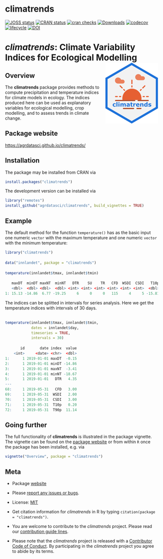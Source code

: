 
# climatrends

<!-- badges: start -->
[![JOSS status](https://joss.theoj.org/papers/03d54683d5c1d7759519070442ef4500/status.svg)](https://joss.theoj.org/papers/03d54683d5c1d7759519070442ef4500)
[![CRAN status](https://www.r-pkg.org/badges/version/climatrends)](https://cran.r-project.org/package=climatrends)
[![cran checks](https://badges.cranchecks.info/worst/climatrends.svg)](https://cran.r-project.org/web/checks/check_results_climatrends.html)
[![Downloads](https://cranlogs.r-pkg.org/badges/climatrends)](https://cran.r-project.org/package=climatrends)
[![codecov](https://codecov.io/gh/agrdatasci/climatrends/master.svg)](https://codecov.io/github/agrdatasci/climatrends?branch=master)
[![lifecycle](https://img.shields.io/badge/lifecycle-maturing-blue.svg)](https://www.tidyverse.org/lifecycle/#maturing)
[![DOI](https://zenodo.org/badge/239103060.svg)](https://zenodo.org/badge/latestdoi/239103060)
<!-- badges: end -->

# *climatrends*: Climate Variability Indices for Ecological Modelling <img align="right" src="man/figures/logo.png">

## Overview

The **climatrends** package provides methods to compute precipitation and temperature indices for climate models in ecology. The indices produced here can be used as explanatory variables for ecological modelling, crop modelling, and to assess trends in climate change.

## Package website

<https://agrdatasci.github.io/climatrends/>

## Installation

The package may be installed from CRAN via

``` r
install.packages("climatrends")
```

The development version can be installed via

``` r
library("remotes")
install_github("agrdatasci/climatrends", build_vignettes = TRUE)
```

## Example

The default method for the function `temperature()` has as the basic input one numeric `vector` with the maximum temperature and one numeric `vector` with the minimum temperature:

```r
library("climatrends")

data("innlandet", package = "climatrends")

temperature(innlandet$tmax, innlandet$tmin)

   maxDT  minDT maxNT  minNT   DTR    SU    TR   CFD  WSDI  CSDI   T10p  T90p
   <dbl>  <dbl> <dbl>  <dbl> <int> <int> <int> <int> <int> <int>  <dbl> <dbl>
1: 15.13 -14.86  6.77 -19.25     6     0     0   115     4     5 -15.81  9.09

```

The indices can be splitted in intervals for series analysis. Here we get the temperature indices with intervals of 30 days.

```r

temperature(innlandet$tmax, innlandet$tmin,
            dates = innlandet$day, 
            timeseries = TRUE, 
            intervals = 30)

       id       date index  value
    <int>     <date> <chr>  <dbl>
1:      1 2019-01-01 maxDT  -0.15
2:      1 2019-01-01 minDT -14.86
3:      1 2019-01-01 maxNT  -3.41
4:      1 2019-01-01 minNT -18.67
5:      1 2019-01-01   DTR   4.35
---                              
68:     1 2019-05-31   CFD   3.00
69:     1 2019-05-31  WSDI   2.00
70:     1 2019-05-31  CSDI   3.00
71:     1 2019-05-31  T10p   0.20
72:     1 2019-05-31  T90p  11.14
```

## Going further

The full functionality of **climatrends** is illustrated in the package vignette. The vignette can be found on the [package website](https://agrdatasci.github.io/climatrends/) or from within `R` once the package has been installed, e.g. via

``` r
vignette("Overview", package = "climatrends")
```

## Meta

  - Package [website](https://agrdatasci.github.io/climatrends/)
  
  - Please [report any issues or bugs](https://github.com/agrdatasci/climatrends/issues).

  - License: [MIT](https://opensource.org/licenses/MIT)

  - Get citation information for *climatrends* in R by typing `citation(package = "climatrends")`.

  - You are welcome to contribute to the *climatrends* project. Please read our [contribution guide lines](CONTRIBUTING.md).

  - Please note that the *climatrends* project is released with a [Contributor Code of Conduct](CODE_OF_CONDUCT.md). By participating in the *climatrends* project you agree to abide by its terms.
